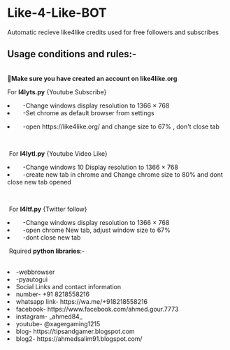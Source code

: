 # Like-4-Like-BOT
Automatic recieve like4like credits used for free followers and subscribes
<h2>Usage conditions and rules:-</h2>
<br>
<b>Make sure you have created an account on like4like.org</b>
<br>
 <p>For <b>l4lyts.py</b> {Youtube Subscribe}</li>
<li>&nbsp;&nbsp;&nbsp;&nbsp;-Change windows display resolution to 1366 × 768</li>
<li>&nbsp;&nbsp;&nbsp;&nbsp;-Set chrome as default browser from settings</li></p>
<li>&nbsp;&nbsp;&nbsp;&nbsp;-open https://like4like.org/ and change size to 67% , don't close tab</li></p>
    <br>
<p>&nbsp;For <b>l4lytl.py</b> {Youtube Video Like}
<li>&nbsp;&nbsp;&nbsp;&nbsp;-Change windows 10 Display resolution to 1366 × 768 </li>
<li>&nbsp;&nbsp;&nbsp;&nbsp;-create new tab in chrome and Change chrome size to 80% and dont close new tab opened</li></p>
   <br>
<p>&nbsp;For <b>l4ltf.py</b>  {Twitter follow}</p>
<li>&nbsp;&nbsp;&nbsp;&nbsp;-Change windows display resolution to 1366 × 768 </li>
<li>&nbsp;&nbsp;&nbsp;&nbsp;-open chrome New tab, adjust window size to 67% </li>
<li>&nbsp;&nbsp;&nbsp;&nbsp;-dont close new tab </li>
    </p>
<p>&nbsp;Rquired <b>python libraries</b>:-</p>
<br>
<li>-webbrowser</li>
<li>-pyautogui</li>

<li>Social Links and contact information</li>
<li>number- +91 8218558216</li>
<li>whatsapp link- https://wa.me/+918218558216</li>
<li>facebook- https://www.facebook.com/ahmed.gour.7773</li>
<li>instagram- _ahmed84_</li>
<li>youtube- @xagergaming1215</li>
<li>blog- https://tipsandgamer.blogspot.com</li>
<li>blog2- https://ahmedsalim91.blogspot.com/</li>
